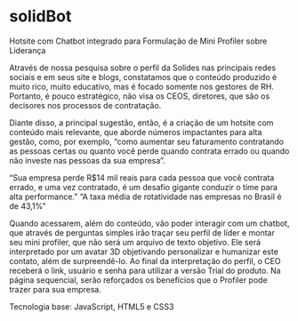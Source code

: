 # solidBot
Hotsite com Chatbot integrado para Formulação de Mini Profiler sobre Liderança

Através de nossa pesquisa sobre o perfil da Solides nas principais redes sociais e em seus site e blogs, constatamos que o conteúdo produzido é muito rico, muito educativo, mas é focado somente nos gestores de RH. Portanto, é pouco estratégico, não visa os CEOS, diretores, que são os decisores nos processos de contratação.

Diante disso, a principal sugestão, então, é a criação de um hotsite com conteúdo mais relevante, que aborde números impactantes para alta gestão, como, por exemplo, “como aumentar seu faturamento contratando as pessoas certas ou quanto você perde quando contrata errado ou quando não investe nas pessoas da sua empresa”.

“Sua empresa perde R$14 mil reais para cada pessoa que você contrata errado, e uma vez
contratado, é um desafio gigante conduzir o time para alta performance.”
“A taxa média de rotatividade nas empresas no Brasil é de 43,1%”

Quando acessarem, além do conteúdo, vão poder interagir com um chatbot, que através de perguntas simples irão traçar seu perfil de líder e montar seu mini profiler, que não será um arquivo de texto objetivo. Ele será interpretado por um avatar 3D objetivando personalizar e humanizar este contato, além de surpreendê-lo. Ao final da interpretação do perfil, o CEO receberá o link, usuário e senha para utilizar a versão Trial do produto. Na página sequencial, serão reforçados os benefícios que o Profiler pode trazer para sua empresa.

Tecnologia base: JavaScript, HTML5 e CSS3

